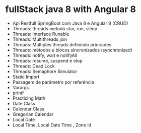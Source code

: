 # fullStack  java 8 with Angular 8 

- Api Restfull SpringBoot com Java 8 e Angular 8 (CRUD)
- Threads: threads metodo star, run, sleep
- Threads: Interface Runable
- Threads: Multithreads join
- Threads: Multiples threads definindo prioriades
- Threads: métodos e blocos sincronizados (synchronized)
- Threads: notify, wait e notifyAll
- Threads: resume, suspend e stop
- Threads: Dead Lock
- Threads: Semaphore Simulator
- Static Import
- Passagem de parâmetro por referência
- Varargs
- printf
- Practicing Math
- Date Class
- Calendar Class
- Gregorian Calendar
- Local Date
- Local Time, Local Date Time , Zone id
